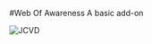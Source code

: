 #Web Of Awareness
A basic add-on

![JCVD](http://www.goldenmoustache.com/wp-content/uploads/2014/10/JCVD-Whats-Up.gif)

